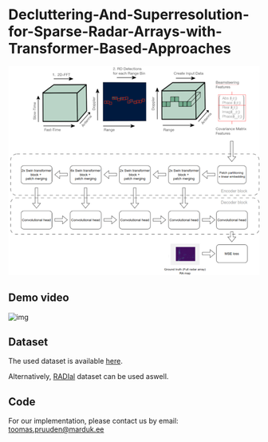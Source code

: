 # Decluttering-And-Superresolution-for-Sparse-Radar-Arrays-with-Transformer-Based-Approaches


<img src="media/model.png" alt="img" width="640"/>

## Demo video

<img src="media/outpy.gif" alt="img" width="640"/>

## Dataset
The used dataset is available [here](https://github.com/Xiangyu-Gao/Raw_ADC_radar_dataset_for_automotive_object_detection).

Alternatively, [RADIal](https://github.com/valeoai/RADIal) dataset can be used aswell.

## Code
For our implementation, please contact us by email: toomas.pruuden@marduk.ee

